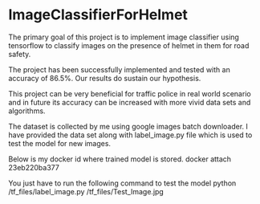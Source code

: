 # ImageClassifierForHelmet
The primary goal of this project is to implement image classifier using tensorflow to classify images on the presence of helmet in them for road safety.

The project has been successfully implemented and tested with an accuracy of 86.5%. Our results do sustain our hypothesis.

This project can be very beneficial for traffic police in real world scenario and in future its accuracy can be increased with more vivid data sets and algorithms.

The dataset is collected by me using google images batch downloader. I have provided the data set along with label_image.py file which is used to test the model for new images.

Below is my docker id where trained model is stored.
docker attach 23eb220ba377

You just have to run the following command to test the model
python /tf_files/label_image.py /tf_files/Test_Image.jpg
